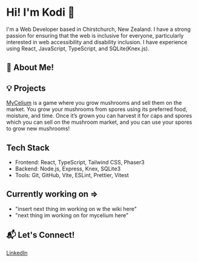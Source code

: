 # Hi! I'm Kodi 👋
I'm a Web Developer based in Chirstchurch, New Zealand. I have a strong passion for ensuring that the web is inclusive for everyone, particularly interested in web accessibility and disability inclusion. I have experience using React, JavaScript, TypeScript, and SQLite(Knex.js). 

## 🌱 About Me! 

## 💡 Projects
[MyCelium](https://my-celium.devacademy.nz/ "MyCelium") is a game where you grow mushrooms and sell them on the market. You grow your mushrooms from spores using its preferred food, moisture, and time. Once it’s grown you can harvest it for caps and spores which you can sell on the mushroom market, and you can use your spores to grow new mushrooms!

## Tech Stack
* Frontend: React, TypeScript, Tailwind CSS, Phaser3
* Backend: Node.js, Express, Knex, SQLite3
* Tools: Git, GitHub, Vite, ESLint, Prettier, Vitest
## Currently working on =>
* "insert next thing im working on w the wiki here" 
* "next thing im working on for mycelium here" 
## 📬  Let's Connect!
[LinkedIn](https://www.linkedin.com/in/kodi-dunn-633ba3340/ "Kodi's LinkedIn")
<!--
**faelyn-jpg/faelyn-jpg** is a ✨ _special_ ✨ repository because its `README.md` (this file) appears on your GitHub profile.

Here are some ideas to get you started:

- 🔭 I’m currently working on ...
- 🌱 I’m currently learning ...
- 👯 I’m looking to collaborate on ...
- 🤔 I’m looking for help with ...
- 💬 Ask me about ...
- 📫 How to reach me: ...
- 😄 Pronouns: ...
- ⚡ Fun fact: ...
-->
